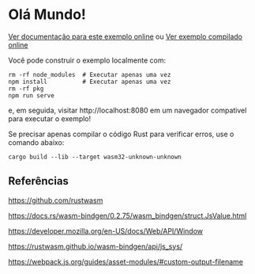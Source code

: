 # Olá Mundo!

[Ver documentação para este exemplo online][dox] ou [Ver exemplo compilado
online][compilado]

[compilado]: https://rustwasm.github.io/wasm-bindgen/exbuild/hello_world/
[dox]: https://rustwasm.github.io/docs/wasm-bindgen/examples/hello-world.html

Você pode construir o exemplo localmente com:

```
rm -rf node_modules  # Executar apenas uma vez
npm install          # Executar apenas uma vez
rm -rf pkg 
npm run serve
```

e, em seguida, visitar http://localhost:8080 em um navegador compativel para executar o exemplo!

Se precisar apenas compilar o código Rust para verificar erros, use o comando abaixo:

```shell
cargo build --lib --target wasm32-unknown-unknown
```

## Referências

https://github.com/rustwasm

https://docs.rs/wasm-bindgen/0.2.75/wasm_bindgen/struct.JsValue.html

https://developer.mozilla.org/en-US/docs/Web/API/Window

https://rustwasm.github.io/wasm-bindgen/api/js_sys/

https://webpack.js.org/guides/asset-modules/#custom-output-filename 
